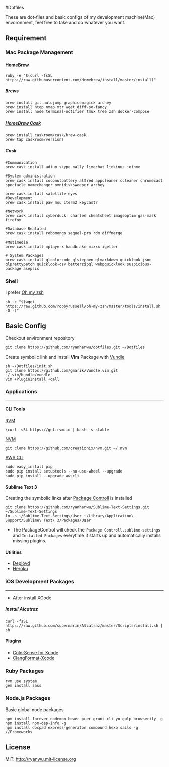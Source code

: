#Dotfiles

These are dot-files and basic configs of my development machine(Mac) envoronment, feel free to take and do whatever you want.

## Requirement
### Mac Package Management

#### [HomeBrew](http://brew.sh/)

```
ruby -e "$(curl -fsSL https://raw.githubusercontent.com/Homebrew/install/master/install)"
```

##### Brews
```
brew install git autojump graphicsmagick archey
brew install htop nmap mtr wget diff-so-fancy 
brew install node terminal-notifier tmux tree zsh docker-compose
```

##### [HomeBrew Cask](http://caskroom.io/)
```
brew install caskroom/cask/brew-cask
brew tap caskroom/versions
```

##### Cask
```
#Communication
brew cask install adium skype nally limechat linkinus joinme

#System administration
brew cask install coconutbattery alfred appcleaner ccleaner chromecast spectacle namechanger omnidisksweeper archey

brew cask install satellite-eyes
#Development
brew cask install paw mou iterm2 keycastr

#Network
brew cask install cyberduck  charles cheatsheet imageoptim gas-mask firefox

#Database Realated
brew cask install robomongo sequel-pro rdm diffmerge

#Mutimedia
brew cask install mplayerx handbrake mixxx igetter

# System Packages
brew cask install qlcolorcode qlstephen qlmarkdown quicklook-json qlprettypatch quicklook-csv betterzipql webpquicklook suspicious-package asepsis
```

### Shell

I prefer [Oh my zsh](https://github.com/robbyrussell/oh-my-zsh)

```
sh -c "$(wget
https://raw.github.com/robbyrussell/oh-my-zsh/master/tools/install.sh
-O -)"
```


## Basic Config
Checkout environment repository

```
git clone https://github.com/ryanhanwu/dotfiles.git ~/Dotfiles
```

Create symbolic link and install **Vim** Package with [Vundle](https://github.com/gmarik/Vundle.vim)

```
sh ~/Dotfiles/init.sh
git clone https://github.com/gmarik/Vundle.vim.git ~/.vim/bundle/vundle
vim +PluginInstall +qall
```


### Applications
---
#### CLI Tools
[RVM](http://rvm.io/)

```
\curl -sSL https://get.rvm.io | bash -s stable
```

[NVM](https://github.com/creationix/nvm)

```
git clone https://github.com/creationix/nvm.git ~/.nvm
```
[AWS CLI](http://docs.aws.amazon.com/cli/latest/userguide/cli-chap-getting-set-up.html#install-with-pip)

```
sudo easy_install pip
sudo pip install setuptools --no-use-wheel --upgrade
sudo pip install --upgrade awscli
```
#### Sublime Text 3
Creating the symbolic links after [Package Controll](https://packagecontrol.io/installation) is installed

```
git clone https://github.com/ryanhanwu/Sublime-Text-Settings.git ~/Sublime-Text-Settings
ln -s ~/Sublime-Text-Settings/User ~/Library/Application\ Support/Sublime\ Text\ 3/Packages/User
```
* The PackageControl will check the ```Package Controll.sublime-settings``` and ```Installed Packages``` everytime it starts up and automatically installs missing plugins.


#### Utilities

* [Deployd](http://deployd.com/)
* [Heroku](https://toolbelt.herokuapp.com/)

### iOS Development Packages
---
* After install XCode

##### Install Alcatraz
```
curl -fsSL https://raw.github.com/supermarin/Alcatraz/master/Scripts/install.sh | sh
```

#### Plugins
* [ColorSense for Xcode](https://github.com/omz/ColorSense-for-Xcode)
* [ClangFormat-Xcode](https://github.com/travisjeffery/ClangFormat-Xcode.git)

### Ruby Packages

```
rvm use system
gem install sass
```

### Node.js Packages
Basic global node packages

```
npm install forever nodemon bower puer grunt-cli yo gulp browserify -g
npm install npm-dep-info -g
npm install docpad express-generator compound hexo sails -g //Frameworks
```

## License

MIT: http://ryanwu.mit-license.org

